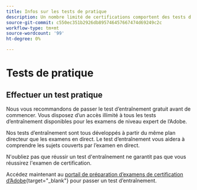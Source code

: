 ```yaml
---
title: Infos sur les tests de pratique
description: Un nombre limité de certifications comportent des tests d’expérience
source-git-commit: c550ec351b2926db895746457667474d69249c2c
workflow-type: tm+mt
source-wordcount: '99'
ht-degree: 0%

---
```



# Tests de pratique

## Effectuer un test pratique

Nous vous recommandons de passer le test d’entraînement gratuit avant de commencer. Vous disposez d’un accès illimité à tous les tests d’entraînement disponibles pour les examens de niveau expert de l’Adobe.

Nos tests d’entraînement sont tous développés à partir du même plan directeur que les examens en direct. Le test d’entraînement vous aidera à comprendre les sujets couverts par l’examen en direct.

N&#39;oubliez pas que réussir un test d&#39;entraînement ne garantit pas que vous réussirez l&#39;examen de certification.

Accédez maintenant au [portail de préparation d’examens de certification d’Adobe](https://www.certmetrics.com/adobe/candidate/gmetrix_sso.aspx){target="_blank"} pour passer un test d’entraînement.
